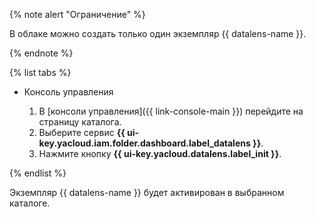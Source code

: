 {% note alert "Ограничение" %}

В облаке можно создать только один экземпляр {{ datalens-name }}.

{% endnote %}

{% list tabs %}

- Консоль управления

    1. В [консоли управления]({{ link-console-main }}) перейдите на страницу каталога.
    1. Выберите сервис **{{ ui-key.yacloud.iam.folder.dashboard.label_datalens }}**.
    1. Нажмите кнопку **{{ ui-key.yacloud.datalens.label_init }}**.

{% endlist %}

Экземпляр {{ datalens-name }} будет активирован в выбранном каталоге.
